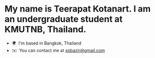 My name is Teerapat Kotanart. I am an undergraduate student at KMUTNB, Thailand.
==================================

*   🌍  I'm based in Bangkok, Thailand
*   ✉️  You can contact me at [xobazjr@gmail.com](mailto:xobazjr@gmail.com)
